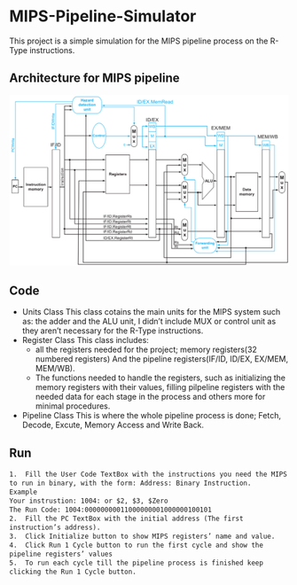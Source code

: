 # MIPS-Pipeline-Simulator
This project is a simple simulation for the MIPS pipeline process on the R-Type instructions.

## Architecture for MIPS pipeline
![](MIPS.PNG)

## Code
  - Units Class
    This class cotains the main units for the MIPS system such as: the adder and the ALU unit, 
    I didn’t include MUX or control unit as they aren’t necessary for the R-Type instructions.
  - Register Class
    This class includes:
    -	all the registers needed for the project; memory registers(32 numbered registers) 
    And the pipeline registers(IF/ID, ID/EX, EX/MEM, MEM/WB).
    -	The functions needed to handle the registers, such as initializing the memory registers with their values,
    filling pilpeline registers with the needed data for each stage in the process and others more for minimal procedures.
  - Pipeline Class
    This is where the whole pipeline process is done; Fetch, Decode, Excute, Memory Access and Write Back.
## Run
    1.	Fill the User Code TextBox with the instructions you need the MIPS to run in binary, with the form: Address: Binary Instruction.
    Example
    Your instrustion: 1004: or $2, $3, $Zero
    The Run Code: 1004:00000000011000000001000000100101
    2.	Fill the PC TextBox with the initial address (The first instruction’s address).
    3.	Click Initialize button to show MIPS registers’ name and value.
    4.	Click Run 1 Cycle button to run the first cycle and show the pipeline registers’ values
    5.	To run each cycle till the pipeline process is finished keep clicking the Run 1 Cycle button.

